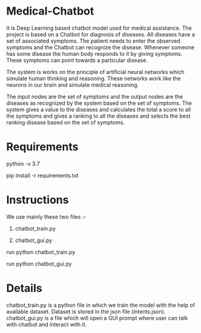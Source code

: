 # Medical-Chatbot
It is Deep Learning based chatbot model used for medical assistance. The project is based on a Chatbot for diagnosis of diseases. All diseases have a set of associated symptoms. The patient needs to enter the observed symptoms and the Chatbot can recognize the disease. Whenever someone has some disease the human body responds to it by giving symptoms. These symptoms can point towards a particular disease.

The system is works on the principle of artificial neural networks which simulate human thinking and reasoning. These networks work like the neurons in our brain and simulate medical reasoning. 
 
The input nodes are the set of symptoms and the output nodes are the diseases as recognized by the system based on the set of symptoms. The system gives a value to the diseases and calculates the total a score to all the symptoms and gives a ranking to all the diseases and selects the best ranking disease based on the set of symptoms.


# Requirements
python -v 3.7

pip install -r requirements.txt 


# Instructions
We use mainly these two files :-

1. chatbot_train.py

2. chatbot_gui.py

run python chatbot_train.py

run python chatbot_gui.py


# Details
chatbot_train.py is a python file in which we train the model with the help of available dataset. Dataset is stored in the json file (intents.json).
chatbot_gui.py is a file which will open a GUI prompt where user can talk with chatbot and interact with it.
